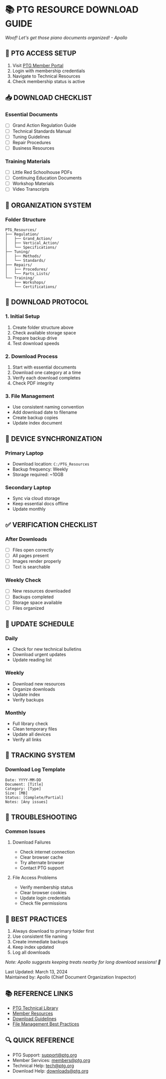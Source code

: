# 📚 PTG RESOURCE DOWNLOAD GUIDE

*Woof! Let's get those piano documents organized! - Apollo*

## 🔑 PTG ACCESS SETUP
1. Visit [PTG Member Portal](https://www.ptg.org/members)
2. Login with membership credentials
3. Navigate to Technical Resources
4. Check membership status is active

## 📥 DOWNLOAD CHECKLIST

### Essential Documents
- [ ] Grand Action Regulation Guide
- [ ] Technical Standards Manual
- [ ] Tuning Guidelines
- [ ] Repair Procedures
- [ ] Business Resources

### Training Materials
- [ ] Little Red Schoolhouse PDFs
- [ ] Continuing Education Documents
- [ ] Workshop Materials
- [ ] Video Transcripts

## 📂 ORGANIZATION SYSTEM

### Folder Structure
```
PTG_Resources/
├── Regulation/
│   ├── Grand_Action/
│   ├── Vertical_Action/
│   └── Specifications/
├── Tuning/
│   ├── Methods/
│   └── Standards/
├── Repairs/
│   ├── Procedures/
│   └── Parts_Lists/
└── Training/
    ├── Workshops/
    └── Certifications/
```

## 💾 DOWNLOAD PROTOCOL

### 1. Initial Setup
1. Create folder structure above
2. Check available storage space
3. Prepare backup drive
4. Test download speeds

### 2. Download Process
1. Start with essential documents
2. Download one category at a time
3. Verify each download completes
4. Check PDF integrity

### 3. File Management
- Use consistent naming convention
- Add download date to filename
- Create backup copies
- Update index document

## 📱 DEVICE SYNCHRONIZATION

### Primary Laptop
- Download location: `C:/PTG_Resources`
- Backup frequency: Weekly
- Storage required: ~10GB

### Secondary Laptop
- Sync via cloud storage
- Keep essential docs offline
- Update monthly

## ✅ VERIFICATION CHECKLIST

### After Downloads
- [ ] Files open correctly
- [ ] All pages present
- [ ] Images render properly
- [ ] Text is searchable

### Weekly Check
- [ ] New resources downloaded
- [ ] Backups completed
- [ ] Storage space available
- [ ] Files organized

## 🔄 UPDATE SCHEDULE

### Daily
- Check for new technical bulletins
- Download urgent updates
- Update reading list

### Weekly
- Download new resources
- Organize downloads
- Update index
- Verify backups

### Monthly
- Full library check
- Clean temporary files
- Update all devices
- Verify all links

## 📝 TRACKING SYSTEM

### Download Log Template
```
Date: YYYY-MM-DD
Document: [Title]
Category: [Type]
Size: [MB]
Status: [Complete/Partial]
Notes: [Any issues]
```

## 🚨 TROUBLESHOOTING

### Common Issues
1. Download Failures
   - Check internet connection
   - Clear browser cache
   - Try alternate browser
   - Contact PTG support

2. File Access Problems
   - Verify membership status
   - Clear browser cookies
   - Update login credentials
   - Check file permissions

## 🎯 BEST PRACTICES
1. Always download to primary folder first
2. Use consistent file naming
3. Create immediate backups
4. Keep index updated
5. Log all downloads

*Note: Apollo suggests keeping treats nearby for long download sessions! 🐾*

Last Updated: March 13, 2024  
Maintained by: Apollo (Chief Document Organization Inspector)

## 📚 REFERENCE LINKS
- [PTG Technical Library](https://www.ptg.org/technical-library)
- [Member Resources](https://www.ptg.org/resources)
- [Download Guidelines](https://www.ptg.org/downloads)
- [File Management Best Practices](https://www.ptg.org/file-management)

## 🔍 QUICK REFERENCE
- PTG Support: support@ptg.org
- Member Services: members@ptg.org
- Technical Help: tech@ptg.org
- Download Help: downloads@ptg.org 
